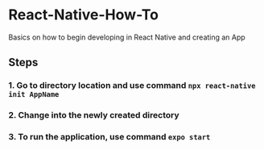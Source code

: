 # React-Native-How-To
Basics on how to begin developing in React Native and creating an App

## Steps

### 1. Go to directory location and use command `npx react-native init AppName`

### 2. Change into the newly created directory

### 3. To run the application, use command `expo start`
